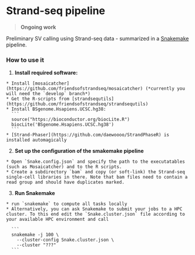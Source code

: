 # Strand-seq pipeline

> **Ongoing work**

Preliminary SV calling using Strand-seq data - summarized in a [Snakemake](https://bitbucket.org/snakemake/snakemake) pipeline.

### How to use it

  1. **Install required software:**
  
    * Install [mosaicatcher](https://github.com/friendsofstrandseq/mosaicatcher) (*currently you will need the `develop` branch*)
    * Get the R-scripts from [strandsequtils](https://github.com/friendsofstrandseq/strandsequtils)
    * Install BSgenome.Hsapiens.UCSC.hg38:
      ```
      source("https://bioconductor.org/biocLite.R")
      biocLite('BSgenome.Hsapiens.UCSC.hg38')
      ```
    * [Strand-Phaser](https://github.com/daewoooo/StrandPhaseR) is installed automagically

  2. **Set up the configuration of the smakemake pipeline**
  
    * Open `Snake.config.json` and specify the path to the executatables (such as Mosaicatcher) and to the R scripts.
    * Create a subdirectory `bam` and copy (or soft-link) the Strand-seq single-cell libraries in there. Note that bam files need to contain a read group and should have duplicates marked.
   
  3. **Run Snakemake**

    * run `snakemake` to compute all tasks locally
    * Alternatively, you can ask Snakemake to submit your jobs to a HPC cluster. To this end edit the `Snake.cluster.json` file according to your available HPC environment and call 
      
      ```
      snakemake -j 100 \
        --cluster-config Snake.cluster.json \
        --cluster "???"
      ```
